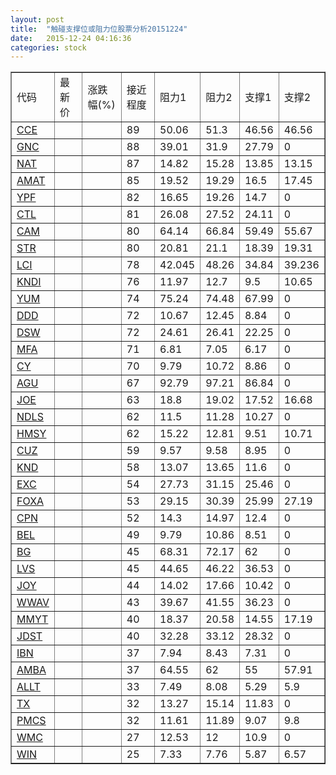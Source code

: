 ```yaml
---
layout: post
title:  "触碰支撑位或阻力位股票分析20151224"
date:   2015-12-24 04:16:36
categories: stock
---
```

<script type="text/javascript">
var stockList = []
stockList.push('gb_cce');
stockList.push('gb_gnc');
stockList.push('gb_nat');
stockList.push('gb_amat');
stockList.push('gb_ypf');
stockList.push('gb_ctl');
stockList.push('gb_cam');
stockList.push('gb_str');
stockList.push('gb_lci');
stockList.push('gb_kndi');
stockList.push('gb_yum');
stockList.push('gb_ddd');
stockList.push('gb_dsw');
stockList.push('gb_mfa');
stockList.push('gb_cy');
stockList.push('gb_agu');
stockList.push('gb_joe');
stockList.push('gb_ndls');
stockList.push('gb_hmsy');
stockList.push('gb_cuz');
stockList.push('gb_knd');
stockList.push('gb_exc');
stockList.push('gb_foxa');
stockList.push('gb_cpn');
stockList.push('gb_bel');
stockList.push('gb_bg');
stockList.push('gb_lvs');
stockList.push('gb_joy');
stockList.push('gb_wwav');
stockList.push('gb_mmyt');
stockList.push('gb_jdst');
stockList.push('gb_ibn');
stockList.push('gb_amba');
stockList.push('gb_allt');
stockList.push('gb_tx');
stockList.push('gb_pmcs');
stockList.push('gb_wmc');
stockList.push('gb_win');
</script>
<table border="1">
 <tr>
 <td>代码</td>
 <td>最新价</td>
 <td>涨跌幅(%)</td>
 <td>接近程度</td>
 <td>阻力1</td>
 <td>阻力2</td>
 <td>支撑1</td>
 <td>支撑2</td>
</tr>
  <tr id="cce" class="green">
  <td><a href="http://stock.finance.sina.com.cn/usstock/quotes/CCE.html" target="_blank">CCE</a></td><td></td><td></td><td>89</td><td>50.06</td><td>51.3</td><td>46.56</td><td>46.56</td></tr>
  <tr id="gnc" class="red">
  <td><a href="http://stock.finance.sina.com.cn/usstock/quotes/GNC.html" target="_blank">GNC</a></td><td></td><td></td><td>88</td><td>39.01</td><td>31.9</td><td>27.79</td><td>0</td></tr>
  <tr id="nat" class="red">
  <td><a href="http://stock.finance.sina.com.cn/usstock/quotes/NAT.html" target="_blank">NAT</a></td><td></td><td></td><td>87</td><td>14.82</td><td>15.28</td><td>13.85</td><td>13.15</td></tr>
  <tr id="amat" class="red">
  <td><a href="http://stock.finance.sina.com.cn/usstock/quotes/AMAT.html" target="_blank">AMAT</a></td><td></td><td></td><td>85</td><td>19.52</td><td>19.29</td><td>16.5</td><td>17.45</td></tr>
  <tr id="ypf" class="red">
  <td><a href="http://stock.finance.sina.com.cn/usstock/quotes/YPF.html" target="_blank">YPF</a></td><td></td><td></td><td>82</td><td>16.65</td><td>19.26</td><td>14.7</td><td>0</td></tr>
  <tr id="ctl" class="red">
  <td><a href="http://stock.finance.sina.com.cn/usstock/quotes/CTL.html" target="_blank">CTL</a></td><td></td><td></td><td>81</td><td>26.08</td><td>27.52</td><td>24.11</td><td>0</td></tr>
  <tr id="cam" class="green">
  <td><a href="http://stock.finance.sina.com.cn/usstock/quotes/CAM.html" target="_blank">CAM</a></td><td></td><td></td><td>80</td><td>64.14</td><td>66.84</td><td>59.49</td><td>55.67</td></tr>
  <tr id="str" class="green">
  <td><a href="http://stock.finance.sina.com.cn/usstock/quotes/STR.html" target="_blank">STR</a></td><td></td><td></td><td>80</td><td>20.81</td><td>21.1</td><td>18.39</td><td>19.31</td></tr>
  <tr id="lci" class="red">
  <td><a href="http://stock.finance.sina.com.cn/usstock/quotes/LCI.html" target="_blank">LCI</a></td><td></td><td></td><td>78</td><td>42.045</td><td>48.26</td><td>34.84</td><td>39.236</td></tr>
  <tr id="kndi" class="red">
  <td><a href="http://stock.finance.sina.com.cn/usstock/quotes/KNDI.html" target="_blank">KNDI</a></td><td></td><td></td><td>76</td><td>11.97</td><td>12.7</td><td>9.5</td><td>10.65</td></tr>
  <tr id="yum" class="red">
  <td><a href="http://stock.finance.sina.com.cn/usstock/quotes/YUM.html" target="_blank">YUM</a></td><td></td><td></td><td>74</td><td>75.24</td><td>74.48</td><td>67.99</td><td>0</td></tr>
  <tr id="ddd" class="red">
  <td><a href="http://stock.finance.sina.com.cn/usstock/quotes/DDD.html" target="_blank">DDD</a></td><td></td><td></td><td>72</td><td>10.67</td><td>12.45</td><td>8.84</td><td>0</td></tr>
  <tr id="dsw" class="red">
  <td><a href="http://stock.finance.sina.com.cn/usstock/quotes/DSW.html" target="_blank">DSW</a></td><td></td><td></td><td>72</td><td>24.61</td><td>26.41</td><td>22.25</td><td>0</td></tr>
  <tr id="mfa" class="red">
  <td><a href="http://stock.finance.sina.com.cn/usstock/quotes/MFA.html" target="_blank">MFA</a></td><td></td><td></td><td>71</td><td>6.81</td><td>7.05</td><td>6.17</td><td>0</td></tr>
  <tr id="cy" class="red">
  <td><a href="http://stock.finance.sina.com.cn/usstock/quotes/CY.html" target="_blank">CY</a></td><td></td><td></td><td>70</td><td>9.79</td><td>10.72</td><td>8.86</td><td>0</td></tr>
  <tr id="agu" class="green">
  <td><a href="http://stock.finance.sina.com.cn/usstock/quotes/AGU.html" target="_blank">AGU</a></td><td></td><td></td><td>67</td><td>92.79</td><td>97.21</td><td>86.84</td><td>0</td></tr>
  <tr id="joe" class="green">
  <td><a href="http://stock.finance.sina.com.cn/usstock/quotes/JOE.html" target="_blank">JOE</a></td><td></td><td></td><td>63</td><td>18.8</td><td>19.02</td><td>17.52</td><td>16.68</td></tr>
  <tr id="ndls" class="green">
  <td><a href="http://stock.finance.sina.com.cn/usstock/quotes/NDLS.html" target="_blank">NDLS</a></td><td></td><td></td><td>62</td><td>11.5</td><td>11.28</td><td>10.27</td><td>0</td></tr>
  <tr id="hmsy" class="red">
  <td><a href="http://stock.finance.sina.com.cn/usstock/quotes/HMSY.html" target="_blank">HMSY</a></td><td></td><td></td><td>62</td><td>15.22</td><td>12.81</td><td>9.51</td><td>10.71</td></tr>
  <tr id="cuz" class="red">
  <td><a href="http://stock.finance.sina.com.cn/usstock/quotes/CUZ.html" target="_blank">CUZ</a></td><td></td><td></td><td>59</td><td>9.57</td><td>9.58</td><td>8.95</td><td>0</td></tr>
  <tr id="knd" class="green">
  <td><a href="http://stock.finance.sina.com.cn/usstock/quotes/KND.html" target="_blank">KND</a></td><td></td><td></td><td>58</td><td>13.07</td><td>13.65</td><td>11.6</td><td>0</td></tr>
  <tr id="exc" class="green">
  <td><a href="http://stock.finance.sina.com.cn/usstock/quotes/EXC.html" target="_blank">EXC</a></td><td></td><td></td><td>54</td><td>27.73</td><td>31.15</td><td>25.46</td><td>0</td></tr>
  <tr id="foxa" class="green">
  <td><a href="http://stock.finance.sina.com.cn/usstock/quotes/FOXA.html" target="_blank">FOXA</a></td><td></td><td></td><td>53</td><td>29.15</td><td>30.39</td><td>25.99</td><td>27.19</td></tr>
  <tr id="cpn" class="red">
  <td><a href="http://stock.finance.sina.com.cn/usstock/quotes/CPN.html" target="_blank">CPN</a></td><td></td><td></td><td>52</td><td>14.3</td><td>14.97</td><td>12.4</td><td>0</td></tr>
  <tr id="bel" class="red">
  <td><a href="http://stock.finance.sina.com.cn/usstock/quotes/BEL.html" target="_blank">BEL</a></td><td></td><td></td><td>49</td><td>9.79</td><td>10.86</td><td>8.51</td><td>0</td></tr>
  <tr id="bg" class="red">
  <td><a href="http://stock.finance.sina.com.cn/usstock/quotes/BG.html" target="_blank">BG</a></td><td></td><td></td><td>45</td><td>68.31</td><td>72.17</td><td>62</td><td>0</td></tr>
  <tr id="lvs" class="red">
  <td><a href="http://stock.finance.sina.com.cn/usstock/quotes/LVS.html" target="_blank">LVS</a></td><td></td><td></td><td>45</td><td>44.65</td><td>46.22</td><td>36.53</td><td>0</td></tr>
  <tr id="joy" class="red">
  <td><a href="http://stock.finance.sina.com.cn/usstock/quotes/JOY.html" target="_blank">JOY</a></td><td></td><td></td><td>44</td><td>14.02</td><td>17.66</td><td>10.42</td><td>0</td></tr>
  <tr id="wwav" class="green">
  <td><a href="http://stock.finance.sina.com.cn/usstock/quotes/WWAV.html" target="_blank">WWAV</a></td><td></td><td></td><td>43</td><td>39.67</td><td>41.55</td><td>36.23</td><td>0</td></tr>
  <tr id="mmyt" class="red">
  <td><a href="http://stock.finance.sina.com.cn/usstock/quotes/MMYT.html" target="_blank">MMYT</a></td><td></td><td></td><td>40</td><td>18.37</td><td>20.58</td><td>14.55</td><td>17.19</td></tr>
  <tr id="jdst" class="green">
  <td><a href="http://stock.finance.sina.com.cn/usstock/quotes/JDST.html" target="_blank">JDST</a></td><td></td><td></td><td>40</td><td>32.28</td><td>33.12</td><td>28.32</td><td>0</td></tr>
  <tr id="ibn" class="red">
  <td><a href="http://stock.finance.sina.com.cn/usstock/quotes/IBN.html" target="_blank">IBN</a></td><td></td><td></td><td>37</td><td>7.94</td><td>8.43</td><td>7.31</td><td>0</td></tr>
  <tr id="amba" class="green">
  <td><a href="http://stock.finance.sina.com.cn/usstock/quotes/AMBA.html" target="_blank">AMBA</a></td><td></td><td></td><td>37</td><td>64.55</td><td>62</td><td>55</td><td>57.91</td></tr>
  <tr id="allt" class="green">
  <td><a href="http://stock.finance.sina.com.cn/usstock/quotes/ALLT.html" target="_blank">ALLT</a></td><td></td><td></td><td>33</td><td>7.49</td><td>8.08</td><td>5.29</td><td>5.9</td></tr>
  <tr id="tx" class="red">
  <td><a href="http://stock.finance.sina.com.cn/usstock/quotes/TX.html" target="_blank">TX</a></td><td></td><td></td><td>32</td><td>13.27</td><td>15.14</td><td>11.83</td><td>0</td></tr>
  <tr id="pmcs" class="green">
  <td><a href="http://stock.finance.sina.com.cn/usstock/quotes/PMCS.html" target="_blank">PMCS</a></td><td></td><td></td><td>32</td><td>11.61</td><td>11.89</td><td>9.07</td><td>9.8</td></tr>
  <tr id="wmc" class="green">
  <td><a href="http://stock.finance.sina.com.cn/usstock/quotes/WMC.html" target="_blank">WMC</a></td><td></td><td></td><td>27</td><td>12.53</td><td>12</td><td>10.9</td><td>0</td></tr>
  <tr id="win" class="green">
  <td><a href="http://stock.finance.sina.com.cn/usstock/quotes/WIN.html" target="_blank">WIN</a></td><td></td><td></td><td>25</td><td>7.33</td><td>7.76</td><td>5.87</td><td>6.57</td></tr>
</table>
